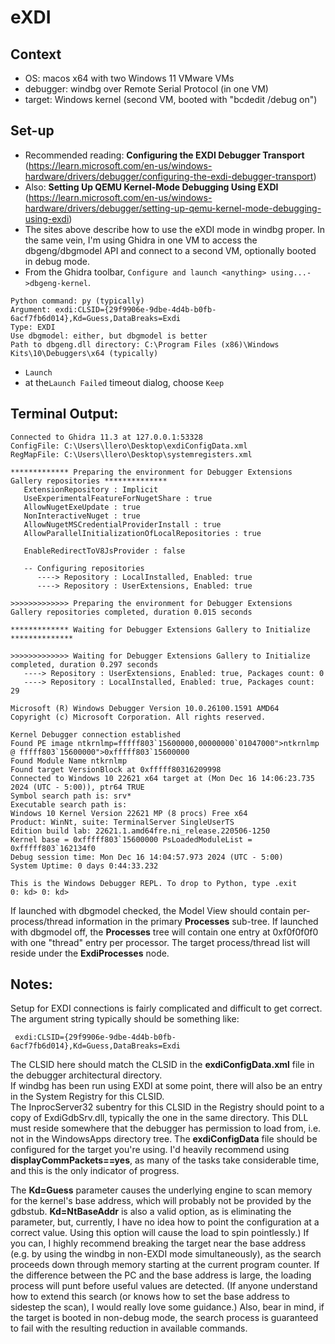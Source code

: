 # eXDI

## Context
- OS: macos x64 with two Windows 11 VMware VMs
- debugger: windbg over Remote Serial Protocol (in one VM)
- target: Windows kernel (second VM, booted with "bcdedit /debug on")

## Set-up

- Recommended reading: **Configuring the EXDI Debugger Transport** (https://learn.microsoft.com/en-us/windows-hardware/drivers/debugger/configuring-the-exdi-debugger-transport)
- Also: **Setting Up QEMU Kernel-Mode Debugging Using EXDI** (https://learn.microsoft.com/en-us/windows-hardware/drivers/debugger/setting-up-qemu-kernel-mode-debugging-using-exdi)
- The sites above describe how to use the eXDI mode in windbg proper. In the same vein, I'm using Ghidra in one
  VM to access the dbgeng/dbgmodel API and connect to a second VM, optionally booted in debug mode.
- From the Ghidra toolbar, `Configure and launch <anything> using...->dbgeng-kernel`.
```
Python command: py (typically)
Argument: exdi:CLSID={29f9906e-9dbe-4d4b-b0fb-6acf7fb6d014},Kd=Guess,DataBreaks=Exdi
Type: EXDI
Use dbgmodel: either, but dbgmodel is better
Path to dbgeng.dll directory: C:\Program Files (x86)\Windows Kits\10\Debuggers\x64 (typically)
```
- `Launch`
- at the`Launch Failed` timeout dialog, choose `Keep`

## Terminal Output:

```
Connected to Ghidra 11.3 at 127.0.0.1:53328
ConfigFile: C:\Users\llero\Desktop\exdiConfigData.xml
RegMapFile: C:\Users\llero\Desktop\systemregisters.xml

************* Preparing the environment for Debugger Extensions Gallery repositories **************
   ExtensionRepository : Implicit
   UseExperimentalFeatureForNugetShare : true
   AllowNugetExeUpdate : true
   NonInteractiveNuget : true
   AllowNugetMSCredentialProviderInstall : true
   AllowParallelInitializationOfLocalRepositories : true

   EnableRedirectToV8JsProvider : false

   -- Configuring repositories
      ----> Repository : LocalInstalled, Enabled: true
      ----> Repository : UserExtensions, Enabled: true

>>>>>>>>>>>>> Preparing the environment for Debugger Extensions Gallery repositories completed, duration 0.015 seconds

************* Waiting for Debugger Extensions Gallery to Initialize **************

>>>>>>>>>>>>> Waiting for Debugger Extensions Gallery to Initialize completed, duration 0.297 seconds
   ----> Repository : UserExtensions, Enabled: true, Packages count: 0
   ----> Repository : LocalInstalled, Enabled: true, Packages count: 29

Microsoft (R) Windows Debugger Version 10.0.26100.1591 AMD64
Copyright (c) Microsoft Corporation. All rights reserved.

Kernel Debugger connection established
Found PE image ntkrnlmp=fffff803`15600000,00000000`01047000">ntkrnlmp @ fffff803`15600000">0xfffff803`15600000    
Found Module Name ntkrnlmp
Found target VersionBlock at 0xfffff80316209998
Connected to Windows 10 22621 x64 target at (Mon Dec 16 14:06:23.735 2024 (UTC - 5:00)), ptr64 TRUE
Symbol search path is: srv*
Executable search path is:
Windows 10 Kernel Version 22621 MP (8 procs) Free x64
Product: WinNt, suite: TerminalServer SingleUserTS
Edition build lab: 22621.1.amd64fre.ni_release.220506-1250
Kernel base = 0xfffff803`15600000 PsLoadedModuleList = 0xfffff803`162134f0
Debug session time: Mon Dec 16 14:04:57.973 2024 (UTC - 5:00)
System Uptime: 0 days 0:44:33.232

This is the Windows Debugger REPL. To drop to Python, type .exit
0: kd> 0: kd> 
```

If launched with dbgmodel checked, the Model View should contain per-process/thread information in the primary 
**Processes** sub-tree.  If launched with dbgmodel off, the **Processes** tree will contain one entry at 0xf0f0f0f0 
with one "thread" entry per processor.  The target process/thread list will reside under the **ExdiProcesses** node.

## Notes:
Setup for EXDI connections is fairly complicated and difficult to get correct. The argument string typically 
should be something like:
```
 exdi:CLSID={29f9906e-9dbe-4d4b-b0fb-6acf7fb6d014},Kd=Guess,DataBreaks=Exdi
``` 
The CLSID here should match the CLSID in the **exdiConfigData.xml** file in the debugger architectural directory.  
If windbg has been run using EXDI at some point, there will also be an entry in the System Registry for this CLSID.  
The InprocServer32 subentry for this CLSID in the Registry should point to a copy of ExdiGdbSrv.dll, typically the 
one in the same directory. This DLL must reside somewhere that the debugger has permission to load from, i.e. not 
in the WindowsApps directory tree. The **exdiConfigData** file should be configured for the target you're using. 
I'd heavily recommend using **displayCommPackets==yes**, as many of the tasks take considerable time, and this is 
the only indicator of progress.

The **Kd=Guess** parameter causes the underlying engine to scan memory for the kernel's base address, which will 
probably not be provided by the gdbstub. **Kd=NtBaseAddr** is also a valid option, as is eliminating the parameter, 
but, currently, I have no idea how to point the configuration at a correct value. Using this option will cause the 
load to spin pointlessly.)  If you can, I highly recommend breaking the target near the base address (e.g. by using 
the windbg in non-EXDI mode simultaneously), as the search proceeds down through memory starting at the current 
program counter.  If the difference between the PC and the base address is large, the loading process will punt 
before useful values are detected. (If anyone understand how to extend this search (or knows how to set the base 
address to sidestep the scan), I would really love some guidance.)  Also, bear in mind, if the target is booted in 
non-debug mode, the search process is guaranteed to fail with the resulting reduction in available commands.
